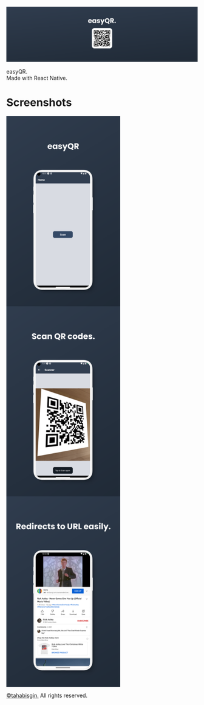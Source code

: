 ![easyQR](https://github.com/tahabisginsoftware/easyqr/blob/master/assets/github%20cover.png "easyQR")

easyQR.<br>
Made with React Native.

# Screenshots
<img align="left" alt="qr1" src="https://github.com/tahabisginsoftware/easyqr/blob/master/assets/screen_one.png" width="300"/>
<img align="left" alt="qr2" src="https://github.com/tahabisginsoftware/easyqr/blob/master/assets/screen_two.png" width="300"/>
<img align="center" alt="qr3" src="https://github.com/tahabisginsoftware/easyqr/blob/master/assets/screen_three.png" width="300"/>

[©tahabisgin.](https://tbsvsn.com) All rights reserved.
